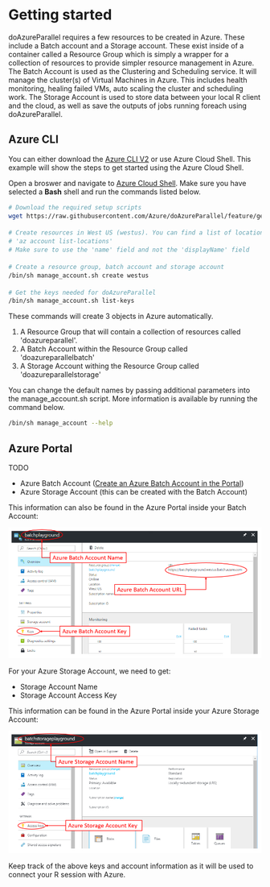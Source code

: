 # Getting started

doAzureParallel requires a few resources to be created in Azure. These include a Batch account and a Storage account. These exist inside of a container called a Resource Group which is simply a wrapper for a collection of resources to provide simpler resource management in Azure. The Batch Account is used as the Clustering and Scheduling service. It will manage the cluster(s) of Virtual Machines in Azure. This includes health monitoring, healing failed VMs, auto scaling the cluster and scheduling work. The Storage Account is used to store data between your local R client and the cloud, as well as save the outputs of jobs running foreach using doAzureParallel.

## Azure CLI

You can either download the [Azure CLI V2](https://docs.microsoft.com/en-us/cli/azure/install-azure-cli?view=azure-cli-latest) or use Azure Cloud Shell. This example will show the steps to get started using the Azure Cloud Shell.

Open a broswer and navigate to [Azure Cloud Shell](https://shell.azure.com). Make sure you have selected a **Bash** shell and run the commands listed below.

```sh
# Download the required setup scripts
wget https://raw.githubusercontent.com/Azure/doAzureParallel/feature/gettingstarted/inst/getting-started/manage_account.sh

# Create resources in West US (westus). You can find a list of locations by running
# 'az account list-locations'
# Make sure to use the 'name' field and not the 'displayName' field

# Create a resource group, batch account and storage account
/bin/sh manage_account.sh create westus

# Get the keys needed for doAzureParallel
/bin/sh manage_account.sh list-keys
```

These commands will create 3 objects in Azure automatically.
1. A Resource Group that will contain a collection of resources called 'doazureparallel'.
2. A Batch Account within the Resource Group called 'doazureparallelbatch'
3. A Storage Account withing the Resource Group called 'doazureparallelstorage'

You can change the default names by passing additional parameters into the manage_account.sh script. More information is available by running the command below.
```sh
/bin/sh manage_account --help
```

## Azure Portal
TODO

- Azure Batch Account ([Create an Azure Batch Account in the Portal](https://docs.microsoft.com/en-us/azure/Batch/batch-account-create-portal))
- Azure Storage Account (this can be created with the Batch Account)


This information can also be found in the Azure Portal inside your Batch Account:

![Azure Batch Acccount in the Portal](./vignettes/doAzureParallel-azurebatch-instructions.PNG "Azure Batch Acccount in the Portal")

For your Azure Storage Account, we need to get:
- Storage Account Name
- Storage Account Access Key

This information can be found in the Azure Portal inside your Azure Storage Account:

![Azure Storage Acccount in the Portal](./vignettes/doAzureParallel-azurestorage-instructions.PNG "Azure Storage Acccount in the Portal")

Keep track of the above keys and account information as it will be used to connect your R session with Azure.